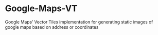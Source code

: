 # Google-Maps-VT
Google Maps' Vector Tiles implementation for generating static images of google maps based on address or coordinates

